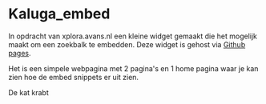# Kaluga_embed

In opdracht van xplora.avans.nl een kleine widget gemaakt die het mogelijk maakt om een zoekbalk te embedden.
Deze widget is gehost via [Github pages](https://avans.github.io/Kaluga_embed/). 

Het is een simpele webpagina met 2 pagina's en 1 home pagina waar je kan zien hoe de embed snippets er uit zien. 


De kat krabt 